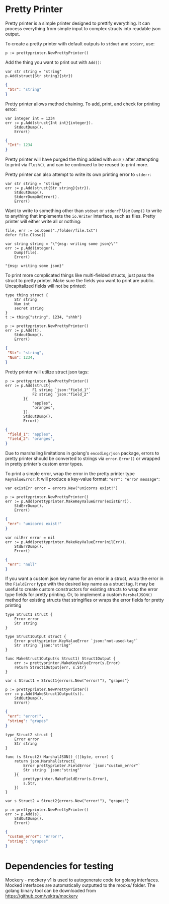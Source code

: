 # Pretty Printer
Pretty printer is a simple printer designed to prettify everything. It can process everything from simple input to complex structs into readable json output.

To create a pretty printer with default outputs to `stdout` and `stderr`, use:
```golang
p := prettyprinter.NewPrettyPrinter()
```

Add the thing you want to print out with `Add()`:
```golang
var str string = "string"
p.Add(struct{Str string}{str})
```
```json
{
 "Str": "string"
}
```

Pretty printer allows method chaining. To add, print, and check for printing error:
```golang
var integer int = 1234
err := p.Add(struct{Int int}{integer}).
	StdoutDump().
	Error()
```
```json
{
 "Int": 1234
}
```

Pretty printer will have purged the thing added with `Add()` after attempting to print via `Flush()`, and can be continued to be reused to print more.


Pretty printer can also attempt to write its own printing error to `stderr`:
```golang
var str string = "string"
err := p.Add(struct{Str string}{str}).
	StdoutDump().
	StderrDumpOnError().
	Error()
```

Want to write to something other than `stdout` or `stderr`? Use `Dump()` to write to anything that implements the `io.Writer` interface, such as files. Pretty printer will either write all or nothing:
```golang
file, err := os.Open("./folder/file.txt")
defer file.Close()

var string string = "\"{msg: writing some json}\""
err := p.Add(integer).
	Dump(file).
	Error()
```
```text
"{msg: writing some json}"
```

To print more complicated things like multi-fielded structs, just pass the struct to pretty printer. Make sure the fields you want to print are public. Uncapitalized fields will not be printed:
```golang
type thing struct {
	Str string
	Num int
	secret string
}
t := thing{"string", 1234, "shhh"}

p := prettyprinter.NewPrettyPrinter()
err := p.Add(t).
	StdoutDump().
	Error()
```
```json
{
 "Str": "string",
 "Num": 1234,
}
```

Pretty printer will utilize struct json tags:
```golang
p := prettyprinter.NewPrettyPrinter()
err := p.Add(struct{
			F1 string `json:"field_1"`
			F2 string `json:"field_2"`
		}{
			"apples",
			"oranges",
		}).
		StdoutDump().
		Error()
```
```json
{
 "field_1": "apples",
 "field_2": "oranges",
}
```

Due to marshaling limitations in golang's `encoding/json` package, errors to pretty printer should be converted to strings via `error.Error()` or wrapped in pretty printer's custom error types.

To print a simple error, wrap the error in the pretty printer type `KeyValueError`. It will produce a key-value format: `"err": "error message"`:
```golang
var existErr error = errors.New("unicorns exist!")

p := prettyprinter.NewPrettyPrinter()
err := p.Add(prettyprinter.MakeKeyValueError(existErr)).
	StdErrDump().
	Error()
```
```json
{
 "err": "unicorns exist!"
}
```
```golang
var nilErr error = nil
err := p.Add(prettyprinter.MakeKeyValueError(nilErr)).
	StdErrDump().
	Error()
```
```json
{
 "err": "null"
}
```

If you want a custom json key name for an error in a struct, wrap the error in the `FieldError` type with the desired key name as a struct tag. It may be useful to create custom constructors for existing structs to wrap the error type fields for pretty printing. Or, to implement a custom `MarshalJSON()` method for existing structs that stringifies or wraps the error fields for pretty printing
```golang
type Struct1 struct {
	Error error
	Str string
}

type Struct1Output struct {
	Error prettyprinter.KeyValueError `json:"not-used-tag"`
	Str string `json:"string"`
}

func MakeStruct1Output(s Struct1) Struct1Output {
	err := prettyprinter.MakeKeyValueError(s.Error)
	return Struct1Output{err, s.Str}
}

var s Struct1 = Struct1{errors.New("error!"), "grapes"}

p := prettyprinter.NewPrettyPrinter()
err := p.Add(MakeStruct1Output(s)).
	StdOutDump().
	Error()
```
```json
{
 "err": "error!",
 "string": "grapes"
}
```
```golang
type Struct2 struct {
	Error error
	Str string
}

func (s Struct2) MarshalJSON() ([]byte, error) {
	return json.Marshal(struct{
		Error prettyprinter.FieldError `json:"custom_error"`
		Str string `json:"string"`
	}{
		prettyprinter.MakeFieldError(s.Error),
		s.Str,
	})
}

var s Struct2 = Struct2{errors.New("error!"), "grapes"}

p := prettyprinter.NewPrettyPrinter()
err := p.Add(s).
	StdOutDump().
	Error()
```
```json
{
 "custom_error": "error!",
 "string": "grapes"
}
```

# Dependencies for testing
Mockery - mockery v1 is used to autogenerate code for golang interfaces. Mocked interfaces are automatically outputted to the mocks/ folder. The golang binary tool can be downloaded from https://github.com/vektra/mockery